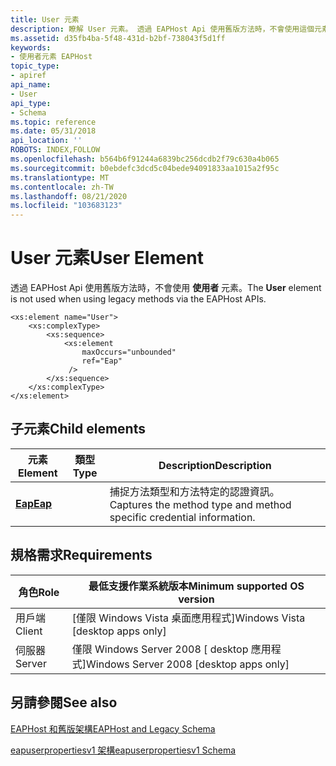 ```yaml
---
title: User 元素
description: 瞭解 User 元素。 透過 EAPHost Api 使用舊版方法時，不會使用這個元素。
ms.assetid: d35fb4ba-5f48-431d-b2bf-738043f5d1ff
keywords:
- 使用者元素 EAPHost
topic_type:
- apiref
api_name:
- User
api_type:
- Schema
ms.topic: reference
ms.date: 05/31/2018
api_location: ''
ROBOTS: INDEX,FOLLOW
ms.openlocfilehash: b564b6f91244a6839bc256dcdb2f79c630a4b065
ms.sourcegitcommit: b0ebdefc3dcd5c04bede94091833aa1015a2f95c
ms.translationtype: MT
ms.contentlocale: zh-TW
ms.lasthandoff: 08/21/2020
ms.locfileid: "103683123"
---
```

# <a name="user-element"></a><span data-ttu-id="9a216-105">User 元素</span><span class="sxs-lookup"><span data-stu-id="9a216-105">User Element</span></span>

<span data-ttu-id="9a216-106">透過 EAPHost Api 使用舊版方法時，不會使用 **使用者** 元素。</span><span class="sxs-lookup"><span data-stu-id="9a216-106">The **User** element is not used when using legacy methods via the EAPHost APIs.</span></span>

``` syntax
<xs:element name="User">
    <xs:complexType>
        <xs:sequence>
            <xs:element
                maxOccurs="unbounded"
                ref="Eap"
             />
        </xs:sequence>
    </xs:complexType>
</xs:element>
```

## <a name="child-elements"></a><span data-ttu-id="9a216-107">子元素</span><span class="sxs-lookup"><span data-stu-id="9a216-107">Child elements</span></span>



| <span data-ttu-id="9a216-108">元素</span><span class="sxs-lookup"><span data-stu-id="9a216-108">Element</span></span>                                                  | <span data-ttu-id="9a216-109">類型</span><span class="sxs-lookup"><span data-stu-id="9a216-109">Type</span></span> | <span data-ttu-id="9a216-110">Description</span><span class="sxs-lookup"><span data-stu-id="9a216-110">Description</span></span>                                                                     |
|----------------------------------------------------------|------|---------------------------------------------------------------------------------|
| [<span data-ttu-id="9a216-111">**Eap**</span><span class="sxs-lookup"><span data-stu-id="9a216-111">**Eap**</span></span>](baseeapuserpropertiesv1schema-eap-element.md) |      | <span data-ttu-id="9a216-112">捕捉方法類型和方法特定的認證資訊。</span><span class="sxs-lookup"><span data-stu-id="9a216-112">Captures the method type and method specific credential information.</span></span><br/> |



## <a name="requirements"></a><span data-ttu-id="9a216-113">規格需求</span><span class="sxs-lookup"><span data-stu-id="9a216-113">Requirements</span></span>



| <span data-ttu-id="9a216-114">角色</span><span class="sxs-lookup"><span data-stu-id="9a216-114">Role</span></span> | <span data-ttu-id="9a216-115">最低支援作業系統版本</span><span class="sxs-lookup"><span data-stu-id="9a216-115">Minimum supported OS version</span></span> |
|------|------------------------------|
| <span data-ttu-id="9a216-116">用戶端</span><span class="sxs-lookup"><span data-stu-id="9a216-116">Client</span></span><br/> | <span data-ttu-id="9a216-117">\[僅限 Windows Vista 桌面應用程式\]</span><span class="sxs-lookup"><span data-stu-id="9a216-117">Windows Vista \[desktop apps only\]</span></span><br/>       |
| <span data-ttu-id="9a216-118">伺服器</span><span class="sxs-lookup"><span data-stu-id="9a216-118">Server</span></span><br/> | <span data-ttu-id="9a216-119">僅限 Windows Server 2008 \[ desktop 應用程式\]</span><span class="sxs-lookup"><span data-stu-id="9a216-119">Windows Server 2008 \[desktop apps only\]</span></span><br/> |



## <a name="see-also"></a><span data-ttu-id="9a216-120">另請參閱</span><span class="sxs-lookup"><span data-stu-id="9a216-120">See also</span></span>

<dl> <dt>

[<span data-ttu-id="9a216-121">EAPHost 和舊版架構</span><span class="sxs-lookup"><span data-stu-id="9a216-121">EAPHost and Legacy Schema</span></span>](eaphost-schemas.md)
</dt> <dt>

[<span data-ttu-id="9a216-122">eapuserpropertiesv1 架構</span><span class="sxs-lookup"><span data-stu-id="9a216-122">eapuserpropertiesv1 Schema</span></span>](eapuserpropertiesv1schema-schema.md)
</dt> </dl>

 

 





